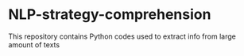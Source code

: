 # NLP-strategy-comprehension
This repository contains Python codes used to extract info from large amount of texts
